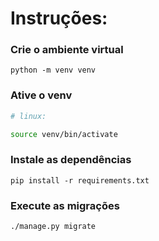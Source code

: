 # Instruções:


### Crie o ambiente virtual
```
python -m venv venv
```
### Ative o venv
```bash
# linux:

source venv/bin/activate

```

### Instale as dependências
```
pip install -r requirements.txt
```
### Execute as migrações
```
./manage.py migrate
```